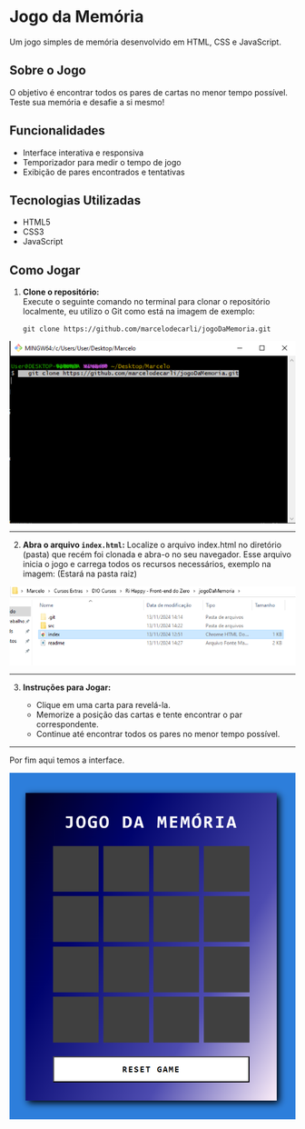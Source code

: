 # Jogo da Memória

Um jogo simples de memória desenvolvido em HTML, CSS e JavaScript.

## Sobre o Jogo

O objetivo é encontrar todos os pares de cartas no menor tempo possível. Teste sua memória e desafie a si mesmo!

## Funcionalidades

- Interface interativa e responsiva
- Temporizador para medir o tempo de jogo
- Exibição de pares encontrados e tentativas

## Tecnologias Utilizadas

- HTML5
- CSS3
- JavaScript

## Como Jogar

1. **Clone o repositório:**  
   Execute o seguinte comando no terminal para clonar o repositório localmente, eu utilizo o Git como está na imagem de exemplo:
   ```
   git clone https://github.com/marcelodecarli/jogoDaMemoria.git
   ```

<div style="display: flex; justify-content: center;"><img src="./src/images/git.png" alt="Git Image"></div>

--- 

2. **Abra o arquivo `index.html`:**
Localize o arquivo index.html no diretório (pasta) que recém foi clonada e abra-o no seu navegador. Esse arquivo inicia o jogo e carrega todos os recursos necessários, exemplo na imagem: (Estará na pasta raiz)

<div style="display: flex; justify-content: center;"><img src="./src/images/arquivo.png" alt="Git Image"></div>

---

3. **Instruções para Jogar:**  

   - Clique em uma carta para revelá-la.
   - Memorize a posição das cartas e tente encontrar o par correspondente.
   - Continue até encontrar todos os pares no menor tempo possível.
---

Por fim aqui temos a interface.

<div style="display: flex; justify-content: center;"><img src="./src/images/interfaceJogo.png" alt="Git Image"></div>




